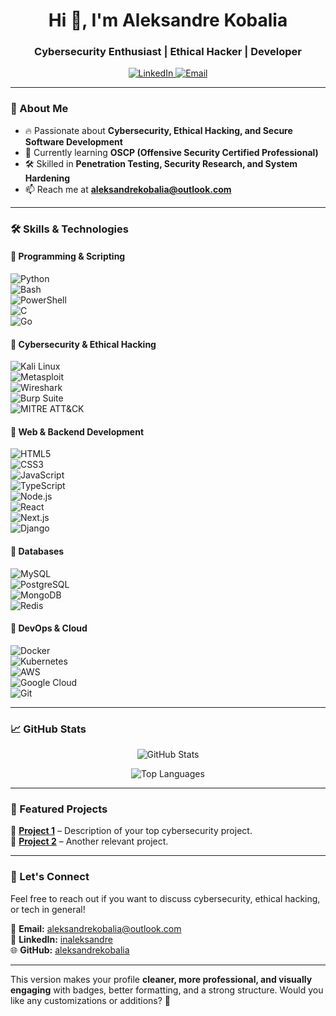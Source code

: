 <h1 align="center">Hi 👋, I'm Aleksandre Kobalia</h1>
<h3 align="center">Cybersecurity Enthusiast | Ethical Hacker | Developer</h3>

<p align="center">
  <a href="https://linkedin.com/in/inaleksandre" target="_blank">
    <img src="https://img.shields.io/badge/LinkedIn-0077B5?style=for-the-badge&logo=linkedin&logoColor=white" alt="LinkedIn">
  </a>
  <a href="mailto:aleksandrekobalia@outlook.com">
    <img src="https://img.shields.io/badge/Email-D14836?style=for-the-badge&logo=gmail&logoColor=white" alt="Email">
  </a>
</p>

---

### 🚀 About Me  
- 🔥 Passionate about **Cybersecurity, Ethical Hacking, and Secure Software Development**  
- 🌱 Currently learning **OSCP (Offensive Security Certified Professional)**  
- 🛠️ Skilled in **Penetration Testing, Security Research, and System Hardening**  
- 📫 Reach me at **aleksandrekobalia@outlook.com**  

---

### 🛠️ Skills & Technologies  

#### **🔹 Programming & Scripting**  
![Python](https://img.shields.io/badge/Python-3776AB?style=for-the-badge&logo=python&logoColor=white)  
![Bash](https://img.shields.io/badge/Bash-121011?style=for-the-badge&logo=gnu-bash&logoColor=white)  
![PowerShell](https://img.shields.io/badge/PowerShell-5391FE?style=for-the-badge&logo=powershell&logoColor=white)  
![C](https://img.shields.io/badge/C-00599C?style=for-the-badge&logo=c&logoColor=white)  
![Go](https://img.shields.io/badge/Go-00ADD8?style=for-the-badge&logo=go&logoColor=white)  

#### **🔹 Cybersecurity & Ethical Hacking**  
![Kali Linux](https://img.shields.io/badge/Kali_Linux-557C94?style=for-the-badge&logo=kalilinux&logoColor=white)  
![Metasploit](https://img.shields.io/badge/Metasploit-6E6E6E?style=for-the-badge)  
![Wireshark](https://img.shields.io/badge/Wireshark-1679A7?style=for-the-badge&logo=wireshark&logoColor=white)  
![Burp Suite](https://img.shields.io/badge/Burp_Suite-FF6600?style=for-the-badge&logo=burpsuite&logoColor=white)  
![MITRE ATT&CK](https://img.shields.io/badge/MITRE_ATT&CK-red?style=for-the-badge)  

#### **🔹 Web & Backend Development**  
![HTML5](https://img.shields.io/badge/HTML5-E34F26?style=for-the-badge&logo=html5&logoColor=white)  
![CSS3](https://img.shields.io/badge/CSS3-1572B6?style=for-the-badge&logo=css3&logoColor=white)  
![JavaScript](https://img.shields.io/badge/JavaScript-F7DF1E?style=for-the-badge&logo=javascript&logoColor=black)  
![TypeScript](https://img.shields.io/badge/TypeScript-007ACC?style=for-the-badge&logo=typescript&logoColor=white)  
![Node.js](https://img.shields.io/badge/Node.js-339933?style=for-the-badge&logo=nodedotjs&logoColor=white)  
![React](https://img.shields.io/badge/React-61DAFB?style=for-the-badge&logo=react&logoColor=black)  
![Next.js](https://img.shields.io/badge/Next.js-000000?style=for-the-badge&logo=nextdotjs&logoColor=white)  
![Django](https://img.shields.io/badge/Django-092E20?style=for-the-badge&logo=django&logoColor=white)  

#### **🔹 Databases**  
![MySQL](https://img.shields.io/badge/MySQL-4479A1?style=for-the-badge&logo=mysql&logoColor=white)  
![PostgreSQL](https://img.shields.io/badge/PostgreSQL-336791?style=for-the-badge&logo=postgresql&logoColor=white)  
![MongoDB](https://img.shields.io/badge/MongoDB-47A248?style=for-the-badge&logo=mongodb&logoColor=white)  
![Redis](https://img.shields.io/badge/Redis-DC382D?style=for-the-badge&logo=redis&logoColor=white)  

#### **🔹 DevOps & Cloud**  
![Docker](https://img.shields.io/badge/Docker-2496ED?style=for-the-badge&logo=docker&logoColor=white)  
![Kubernetes](https://img.shields.io/badge/Kubernetes-326CE5?style=for-the-badge&logo=kubernetes&logoColor=white)  
![AWS](https://img.shields.io/badge/AWS-FF9900?style=for-the-badge&logo=amazonaws&logoColor=white)  
![Google Cloud](https://img.shields.io/badge/Google_Cloud-4285F4?style=for-the-badge&logo=googlecloud&logoColor=white)  
![Git](https://img.shields.io/badge/Git-F05032?style=for-the-badge&logo=git&logoColor=white)  

---

### 📈 GitHub Stats  
<p align="center">
  <img src="https://github-readme-stats.vercel.app/api?username=aleksandrekobalia&show_icons=true&theme=radical" alt="GitHub Stats" />
</p>
<p align="center">
  <img src="https://github-readme-stats.vercel.app/api/top-langs/?username=aleksandrekobalia&layout=compact&theme=radical" alt="Top Languages" />
</p>

---

### 📌 Featured Projects  
🚀 **[Project 1](#)** – Description of your top cybersecurity project.  
🔧 **[Project 2](#)** – Another relevant project.  

---

### 🤝 Let's Connect  
Feel free to reach out if you want to discuss cybersecurity, ethical hacking, or tech in general!  

📩 **Email:** [aleksandrekobalia@outlook.com](mailto:aleksandrekobalia@outlook.com)  
💼 **LinkedIn:** [inaleksandre](https://linkedin.com/in/inaleksandre)  
🌐 **GitHub:** [aleksandrekobalia](https://github.com/aleksandrekobalia)  

---

This version makes your profile **cleaner, more professional, and visually engaging** with badges, better formatting, and a strong structure. Would you like any customizations or additions? 🚀
